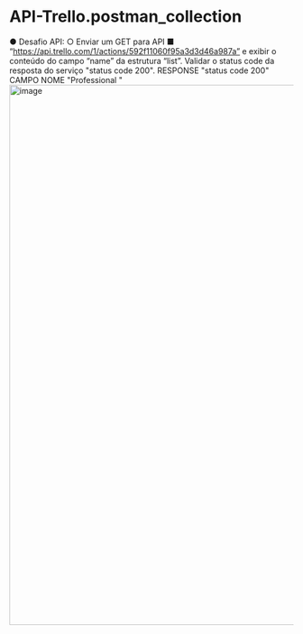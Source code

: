 # API-Trello.postman_collection
● Desafio API: ○ Enviar um GET para API ■ “https://api.trello.com/1/actions/592f11060f95a3d3d46a987a” e exibir o conteúdo do campo “name” da estrutura “list”. Validar o status code da  resposta do serviço "status code 200". 
RESPONSE "status code 200"
CAMPO NOME "Professional "<img width="957" alt="image" src="https://github.com/fabianonogueira1/API-Trello.postman_collection/assets/91293443/5e5e7ec5-09c7-4878-9161-2be8f8e2047d">
